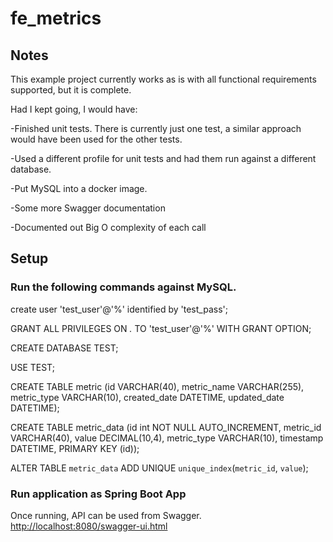 # fe_metrics

## Notes

This example project currently works as is with all functional requirements supported, but it is complete.  

Had I kept going, I would have:

-Finished unit tests.  There is currently just one test, a similar approach would have been used for the other tests.

-Used a different profile for unit tests and had them run against a different database.

-Put MySQL into a docker image.

-Some more Swagger documentation

-Documented out Big O complexity of each call 


## Setup

### Run the following commands against MySQL.

create user 'test_user'@'%' identified by 'test_pass';

GRANT ALL PRIVILEGES ON *.* TO 'test_user'@'%' WITH GRANT OPTION;

CREATE DATABASE TEST;

USE TEST;

CREATE TABLE metric (id VARCHAR(40), metric_name VARCHAR(255), metric_type VARCHAR(10), created_date DATETIME, updated_date DATETIME);

CREATE TABLE metric_data (id int NOT NULL AUTO_INCREMENT, metric_id VARCHAR(40), value DECIMAL(10,4), metric_type VARCHAR(10), timestamp DATETIME, PRIMARY KEY (id));

ALTER TABLE `metric_data` ADD UNIQUE `unique_index`(`metric_id`, `value`);

### Run application as Spring Boot App

Once running, API can be used from Swagger.  [http://localhost:8080/swagger-ui.html](http://localhost:8080/swagger-ui.html)

